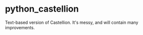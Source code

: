 # python_castellion
Text-based version of Castellion.
It's messy, and will contain many improvements.
